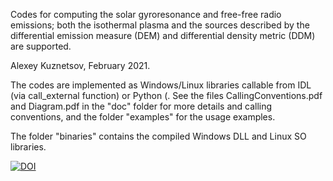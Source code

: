 Codes for computing the solar gyroresonance and free-free radio emissions; both the isothermal plasma and the sources described by the differential emission measure (DEM) and differential density metric (DDM) are supported.

Alexey Kuznetsov, February 2021.

The codes are implemented as Windows/Linux libraries callable from IDL (via call_external function) or Python (. See the files CallingConventions.pdf and Diagram.pdf in the "doc" folder for more details and calling conventions, and the folder "examples" for the usage examples. 

The folder "binaries" contains the compiled Windows DLL and Linux SO libraries.

[![DOI](https://zenodo.org/badge/292502263.svg)](https://zenodo.org/badge/latestdoi/292502263)
